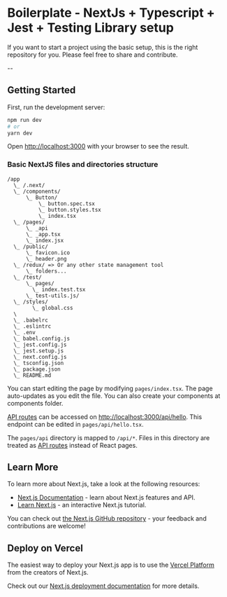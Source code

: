 # Boilerplate - NextJs + Typescript + Jest + Testing Library setup

If you want to start a project using the basic setup, this is the right repository for you. Please feel free to share and contribute.

--

## Getting Started

First, run the development server:

```bash
npm run dev
# or
yarn dev
```

Open [http://localhost:3000](http://localhost:3000) with your browser to see the result.

### Basic NextJS files and directories structure

```
/app
  \_ /.next/
  \_ /components/
      \_ Button/
          \_ button.spec.tsx
          \_ button.styles.tsx
          \_ index.tsx
  \_ /pages/
      \_ _api
      \_ _app.tsx
      \_ index.jsx
  \_ /public/
      \_ favicon.ico
      \_ header.png
  \_ /redux/ => Or any other state management tool
      \_ folders...
  \_ /test/
      \_ pages/
        \_ index.test.tsx
      \_ test-utils.js/
  \_ /styles/
        \_ global.css
  \
  \_ .babelrc
  \_ .eslintrc
  \_ .env
  \_ babel.config.js
  \_ jest.config.js
  \_ jest.setup.js
  \_ next.config.js
  \_ tsconfig.json
  \_ package.json
  \_ README.md

```

You can start editing the page by modifying `pages/index.tsx`. The page auto-updates as you edit the file. You can also create your components at components folder.

[API routes](https://nextjs.org/docs/api-routes/introduction) can be accessed on [http://localhost:3000/api/hello](http://localhost:3000/api/hello). This endpoint can be edited in `pages/api/hello.tsx`.

The `pages/api` directory is mapped to `/api/*`. Files in this directory are treated as [API routes](https://nextjs.org/docs/api-routes/introduction) instead of React pages.

## Learn More

To learn more about Next.js, take a look at the following resources:

- [Next.js Documentation](https://nextjs.org/docs) - learn about Next.js features and API.
- [Learn Next.js](https://nextjs.org/learn) - an interactive Next.js tutorial.

You can check out [the Next.js GitHub repository](https://github.com/vercel/next.js/) - your feedback and contributions are welcome!

## Deploy on Vercel

The easiest way to deploy your Next.js app is to use the [Vercel Platform](https://vercel.com/new?utm_medium=default-template&filter=next.js&utm_source=create-next-app&utm_campaign=create-next-app-readme) from the creators of Next.js.

Check out our [Next.js deployment documentation](https://nextjs.org/docs/deployment) for more details.
